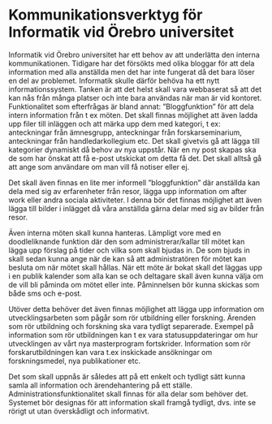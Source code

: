 # Kommunikationsverktyg för Informatik vid Örebro universitet

Informatik vid Örebro universitet har ett behov av att underlätta den interna kommunikationen. Tidigare
har det försökts med olika bloggar för att dela information med alla anställda men det har inte fungerat
då det bara löser en del av problemet. Informatik skulle därför behöva ha ett nytt informationssystem.
Tanken är att det helst skall vara webbaserat så att det kan nås från många platser och inte bara användas
när man är vid kontoret. Funktionalitet som efterfrågas är bland annat:
”Bloggfunktion” för att dela intern information från t ex möten. Det skall finnas möjlighet att även ladda
upp filer till inläggen och att märka upp dem med kategori, t ex: anteckningar från ämnesgrupp,
anteckningar från forskarseminarium, anteckningar från handledarkollegium etc. Det skall givetvis gå
att lägga till kategorier dynamiskt då behov av nya uppstår. När en ny post skapas ska de som har önskat
att få e-post utskickat om detta få det. Det skall alltså gå att ange som användare om man vill få notiser
eller ej.

Det skall även finnas en lite mer informell ”bloggfunktion” där anställda kan dela med sig av
erfarenheter från resor, lägga upp information om after work eller andra sociala aktiviteter. I denna bör
det finnas möjlighet att även lägga till bilder i inlägget då våra anställda gärna delar med sig av bilder
från resor.

Även interna möten skall kunna hanteras. Lämpligt vore med en doodleliknande funktion där den som
administrerar/kallar till mötet kan lägga upp förslag på tider och vilka som skall bjudas in. De som bjuds
in skall sedan kunna ange när de kan så att administratören för mötet kan besluta om när mötet skall
hållas. När ett möte är bokat skall det läggas upp i en publik kalender som alla kan se och deltagare skall
även kunna välja om de vill bli påminda om mötet eller inte. Påminnelsen bör kunna skickas som både
sms och e-post.

Utöver detta behöver det även finnas möjlighet att lägga upp information om utvecklingsarbeten som
pågår som rör utbildning eller forskning. Ärenden som rör utbildning och forskning ska vara tydligt
separerade. Exempel på information som rör utbildningen kan t ex vara statusuppdateringar om hur
utvecklingen av vårt nya masterprogram fortskrider. Information som rör forskarutbildningen kan vara
t.ex inskickade ansökningar om forskningsmedel, nya publikationer etc.

Det som skall uppnås är således att på ett enkelt och tydligt sätt kunna samla all information och
ärendehantering på ett ställe. Administrationsfunktionalitet skall finnas för alla delar som behöver det.
Systemet bör designas för att information skall framgå tydligt, dvs. inte se rörigt ut utan överskådligt
och informativt.

